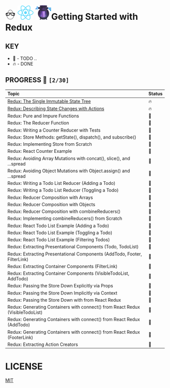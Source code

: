 # ![🥚 EH](./eH-logo.png) ![REACT](./react-logo.png) ![Redux](./redux-logo.png)Getting Started with Redux


## KEY
*   🚧 - TODO ..
*   🔥 - DONE

## PROGRESS 🚀 `[2/30]`

| Topic       | Status             |
| :-------------  | :------------- |
| [Redux: The Single Immutable State Tree](./practices/single-immutable-state-tree.md) | 🔥 |
| [Redux: Describing State Changes with Actions](./practices/describing-state-changes-with-actions.md) | 🔥 |
| Redux: Pure and Impure Functions| 🚧 |
| Redux: The Reducer Function| 🚧 |
| Redux: Writing a Counter Reducer with Tests| 🚧 |
| Redux: Store Methods: getState(), dispatch(), and subscribe()| 🚧 |
| Redux: Implementing Store from Scratch| 🚧 |
| Redux: React Counter Example| 🚧 |
| Redux: Avoiding Array Mutations with concat(), slice(), and ...spread| 🚧 |
| Redux: Avoiding Object Mutations with Object.assign() and ...spread| 🚧 |
| Redux: Writing a Todo List Reducer (Adding a Todo)| 🚧 |
| Redux: Writing a Todo List Reducer (Toggling a Todo)| 🚧 |
| Redux: Reducer Composition with Arrays| 🚧 |
| Redux: Reducer Composition with Objects| 🚧 |
| Redux: Reducer Composition with combineReducers()| 🚧 |
| Redux: Implementing combineReducers() from Scratch| 🚧 |
| Redux: React Todo List Example (Adding a Todo)| 🚧 |
| Redux: React Todo List Example (Toggling a Todo)| 🚧 |
| Redux: React Todo List Example (Filtering Todos)| 🚧 |
| Redux: Extracting Presentational Components (Todo, TodoList)| 🚧 |
| Redux: Extracting Presentational Components (AddTodo, Footer, FilterLink)| 🚧 |
| Redux: Extracting Container Components (FilterLink)| 🚧 |
| Redux: Extracting Container Components (VisibleTodoList, AddTodo)| 🚧 |
| Redux: Passing the Store Down Explicitly via Props| 🚧 |
| Redux: Passing the Store Down Implicitly via Context| 🚧 |
| Redux: Passing the Store Down with <Provider> from React Redux| 🚧 |
| Redux: Generating Containers with connect() from React Redux (VisibleTodoList)| 🚧 |
| Redux: Generating Containers with connect() from React Redux (AddTodo)| 🚧 |
| Redux: Generating Containers with connect() from React Redux (FooterLink)| 🚧 |
| Redux: Extracting Action Creators| 🚧 |

# LICENSE
[MIT](./LICENSE)
